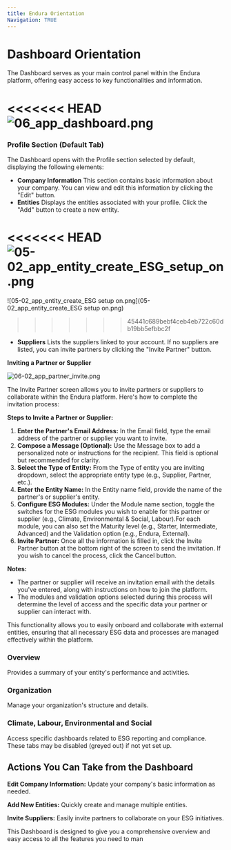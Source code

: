 ```yaml
---
title: Endura Orientation
Navigation: TRUE
---
```


# Dashboard Orientation

The Dashboard serves as your main control panel within the Endura platform, offering easy access to key functionalities and information.

<<<<<<< HEAD
![06\_app\_dashboard.png](https://docs.endura.earth//06_app_dashboard.png)
=======


### **Profile Section (Default Tab)**

The Dashboard opens with the Profile section selected by default, displaying the following elements:

- **Company Information** This section contains basic information about your company. You can view and edit this information by clicking the "Edit" button.
- **Entities** Displays the entities associated with your profile. Click the "Add" button to create a new entity.

<<<<<<< HEAD
![05-02\_app\_entity\_create\_ESG_setup_on.png](https://docs.endura.earth/05-02_app_entity_create_ESG_setup_on.png)
=======
![05-02\_app\_entity\_create\_ESG setup on.png](05-02_app_entity_create_ESG setup on.png)
>>>>>>> 45441c689bebf4ceb4eb722c60db19bb5efbbc2f

- **Suppliers** Lists the suppliers linked to your account. If no suppliers are listed, you can invite partners by clicking the "Invite Partner" button.

**Inviting a Partner or Supplier**

![06-02\_app\_partner\_invite.png](06-02_app_partner_invite.png)

The Invite Partner screen allows you to invite partners or suppliers to collaborate within the Endura platform. Here's how to complete the invitation process:

**Steps to Invite a Partner or Supplier:**

1. **Enter the Partner's Email Address:** In the Email field, type the email address of the partner or supplier you want to invite.
2. **Compose a Message (Optional):** Use the Message box to add a personalized note or instructions for the recipient. This field is optional but recommended for clarity.
3. **Select the Type of Entity:** From the Type of entity you are inviting dropdown, select the appropriate entity type (e.g., Supplier, Partner, etc.).
4. **Enter the Entity Name:** In the Entity name field, provide the name of the partner's or supplier's entity.
5. **Configure ESG Modules:** Under the Module name section, toggle the switches for the ESG modules you wish to enable for this partner or supplier (e.g., Climate, Environmental & Social, Labour).For each module, you can also set the Maturity level (e.g., Starter, Intermediate, Advanced) and the Validation option (e.g., Endura, External).
6. **Invite Partner:** Once all the information is filled in, click the Invite Partner button at the bottom right of the screen to send the invitation. If you wish to cancel the process, click the Cancel button.

**Notes:**

- The partner or supplier will receive an invitation email with the details you've entered, along with instructions on how to join the platform.
- The modules and validation options selected during this process will determine the level of access and the specific data your partner or supplier can interact with.

This functionality allows you to easily onboard and collaborate with external entities, ensuring that all necessary ESG data and processes are managed effectively within the platform.

### **Overview**

Provides a summary of your entity's performance and activities.

### **Organization**

Manage your organization's structure and details.

### **Climate, Labour, Environmental and Social**

Access specific dashboards related to ESG reporting and compliance. These tabs may be disabled (greyed out) if not yet set up.

## **Actions You Can Take from the Dashboard**

**Edit Company Information:** Update your company's basic information as needed.

**Add New Entities:** Quickly create and manage multiple entities.

**Invite Suppliers:** Easily invite partners to collaborate on your ESG initiatives.

This Dashboard is designed to give you a comprehensive overview and easy access to all the features you need to man
